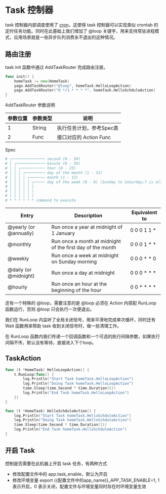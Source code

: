 # Task 控制器

task 控制器内部调度使用了 [cron](https://github.com/robfig/cron)，这使得 task 控制器可以实现类似 crontab 的定时任务功能。同时在此基础上我们增加了 @loop 关键字，用来支持常驻进程模式，应用场景就是一些异步队列消费永不退出的这种情况。

## 路由注册

task init 函数中通过 AddTaskRouter 完成路由注册。

```go
func init() {
	homeTask := new(HomeTask)
	yago.AddTaskRouter("@loop", homeTask.HelloLoopAction)
	yago.AddTaskRouter("0 */1 * * * *", homeTask.HelloSchduleAction)
}
```

AddTaskRouter 参数说明

| 参数位置 | 参数类型 | 说明 |
| ------- | ------- | ------- |
| 1 | String | 执行任务计划，参考Spec表|
| 2 | Func | 接口对应的 Action Func |

Spec
```bash
# ┌─────────────── second (0 - 59)
# | ┌───────────── minute (0 - 59)
# │ | ┌─────────── hour (0 - 23)
# │ │ | ┌───────── day of the month (1 - 31)
# │ │ │ | ┌─────── month (1 - 12)
# │ │ │ │ | ┌───── day of the week (0 - 6) (Sunday to Saturday;7 is also Sunday on some systems)
# │ │ │ │ │ |                                  
# │ │ │ │ │ |
# │ │ │ │ │ |
# * * * * * * command to execute
```

| Entry | Description | Equivalent to |
| ------ | -------------| --------------|
| @yearly (or @annually) | Run once a year at midnight of 1 January |	0 0 0 1 1 * |
| @monthly | Run once a month at midnight of the first day of the month | 0 0 0 1 * * |
| @weekly | Run once a week at midnight on Sunday morning | 0 0 0 * * 0 |
| @daily (or @midnight) | Run once a day at midnight | 0 0 0 * * * |
| @hourly | Run once an hour at the beginning of the hour | 0 0 * * * * |

还有一个特殊的 @loop，需要注意的是 @loop 必须在 Action 内搭配 RunLoop 函数运行，否则 @loop 只会执行一次便退出。

我们在 RunLoop 内监听了全局关闭信号，用来平滑地完成单次循环，同时还有 Wait 函数用来帮助 task 收到关闭信号时，做一些清理工作。

在 RunLoop 函数内我们传递一个回调函数和一个可选的执行间隔参数，如果执行间隔不传，默认没有等待，直接进入下个loop。

## TaskAction

```go
func (t *HomeTask) HelloLoopAction() {
	t.RunLoop(func() {
		log.Println("Start Task homeTask.HelloLoopAction")
		log.Println("Doing Task homeTask.HelloLoopAction")
		time.Sleep(time.Second * time.Duration(5))
		log.Println("End Task homeTask.HelloLoopAction")
	})
}

func (t *HomeTask) HelloSchduleAction() {
	log.Println("Start Task homeTask.HelloSchduleAction")
	log.Println("Doing Task homeTask.HelloSchduleAction")
	time.Sleep(time.Second * time.Duration(1))
	log.Println("End Task homeTask.HelloSchduleAction")
}

```

## 开启 Task

控制是否需要在此机器上开启 task 任务，有两种方式

* 修改配置文件中的 app.task_enable，默认为开启
* 修改环境变量 export {{配置文件中的app_name}}_APP_TASK_ENABLE=1, 1 表示开启，0 表示关闭，配置文件与环境变量同时存在时环境变量生效